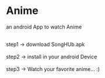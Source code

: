 # Anime
 an android App to watch Anime

<br>step1 -> download SongHUb.apk <br/>
<br>step2 -> install in your android Device <br/>
<br>step3 -> Watch your favorite anime... :) <br/>
